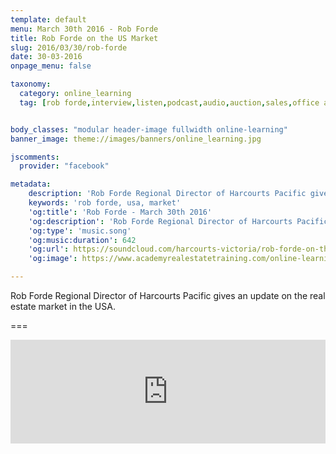 ```yaml
---
template: default
menu: March 30th 2016 - Rob Forde
title: Rob Forde on the US Market
slug: 2016/03/30/rob-forde
date: 30-03-2016
onpage_menu: false

taxonomy:
  category: online_learning
  tag: [rob forde,interview,listen,podcast,audio,auction,sales,office administrations,sales consultants,property managers,property managers,business owners,managers]


body_classes: "modular header-image fullwidth online-learning"
banner_image: theme://images/banners/online_learning.jpg

jscomments:
  provider: "facebook"

metadata:
    description: 'Rob Forde Regional Director of Harcourts Pacific gives an update on the real estate market in the USA.'
    keywords: 'rob forde, usa, market'
    'og:title': 'Rob Forde - March 30th 2016'
    'og:description': 'Rob Forde Regional Director of Harcourts Pacific gives an update on the real estate market in the USA.'
    'og:type': 'music.song'
    'og:music:duration': 642
    'og:url': https://soundcloud.com/harcourts-victoria/rob-forde-on-the-us-market
    'og:image': https://www.academyrealestatetraining.com/online-learning/listen/2016/03/30/rob-forde/rob-forde.jpg

---
```


Rob Forde Regional Director of Harcourts Pacific gives an update on the real estate market in the USA.

===

<iframe width="100%" height="166" scrolling="no" frameborder="no" src="https://w.soundcloud.com/player/?url=https%3A//api.soundcloud.com/tracks/255962131&amp;color=ff5500&amp;auto_play=false&amp;hide_related=false&amp;show_comments=true&amp;show_user=true&amp;show_reposts=false"></iframe>
